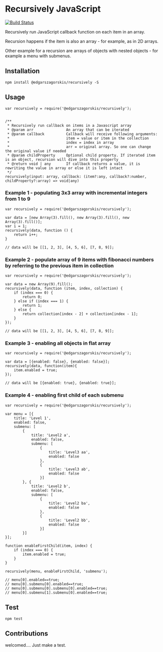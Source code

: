 Recursively JavaScript
==========

[![Build Status](https://travis-ci.org/EdgarsZagorskis/recursively.svg?branch=master)](https://travis-ci.org/EdgarsZagorskis/recursively)

Recursively run JavaScript callback function on each item in an array.

Recursion happens if the item is also an array - for example, as in 2D arrays.

Other example for a recursion are arrays of objects with nested objects - for example a menu with submenus.

## Installation
 
    npm install @edgarszagorskis/recursively -S
    
## Usage    
   
    var recursively = require('@edgarszagorskis/recursively');
    
    
    /**
     * Recursively run callback on items in a Javascript array
     * @param arr               An array that can be iterated
     * @param callback          Callback will receive following arguments:
     *                          item = value or item in the collection
     *                          index = index in array
     *                          arr = original array. So one can change the original value if needed
     * @param childProperty     Optional child property. If iterated item is an object, recursion will dive into this property
     * @return void | any       If callback returns a value, it is rewriting the value in array or else it is left intact
     */
    recursively(input: array, callback: (item?:any, callback?:number, childProperty?:array) => void|any)
    
### Example 1 - populating 3x3 array with incremental integers from 1 to 9

    var recursively = require('@edgarszagorskis/recursively');
    
    var data = [new Array(3).fill(), new Array(3).fill(), new Array(3).fill()];
    var i = 1;
    recursively(data, function () {
        return i++;
    }           
    
    // data will be [[1, 2, 3], [4, 5, 6], [7, 8, 9]];
        
### Example 2 - populate array of 9 items with fibonacci numbers by referring to the previous item in collection

    var recursively = require('@edgarszagorskis/recursively');
    
    var data = new Array(9).fill();
    recursively(data, function (item, index, collection) {
        if (index === 0) {
            return 0;
        } else if (index === 1) {
            return 1;
        } else {
            return collection[index - 2] + collection[index - 1];
        }
    });          
    
    // data will be [[1, 2, 3], [4, 5, 6], [7, 8, 9]];
    
### Example 3 - enabling all objects in flat array

    var recursively = require('@edgarszagorskis/recursively');
    
    var data = [{enabled: false}, {enabled: false}];
    recursively(data, function(item){
        item.enabled = true;
    });
    
    // data will be [{enabled: true}, {enabled: true}];
        
### Example 4 - enabling first child of each submenu

    var recursively = require('@edgarszagorskis/recursively');
    
    var menu = [{
        title: 'Level 1',
        enabled: false,
        submenu: [
            {
                title: 'Level2 a',
                enabled: false,
                submenu: [
                    {
                        title: 'Level3 aa',
                        enabled: false
                    },
                    {
                        title: 'Level3 ab',
                        enabled: false
                    }]
            }, {
                title: 'Level2 b',
                enabled: false,
                submenu: [
                    {
                        title: 'Level2 ba',
                        enabled: false
                    },
                    {
                        title: 'Level2 bb',
                        enabled: false
                    }]
            }]
    }];
    
    function enableFirstChild(item, index) {
        if (index === 0) {
            item.enabled = true;
        }
    }

    recursively(menu, enableFirstChild, 'submenu');
    
    // menu[0].enabled==true;
    // menu[0].submenu[0].enabled==true;
    // menu[0].submenu[0].submenu[0].enabled==true;
    // menu[0].submenu[1].submenu[0].enabled==true;

    
## Test

    npm test
    
## Contributions

welcomed.... Just make a test.